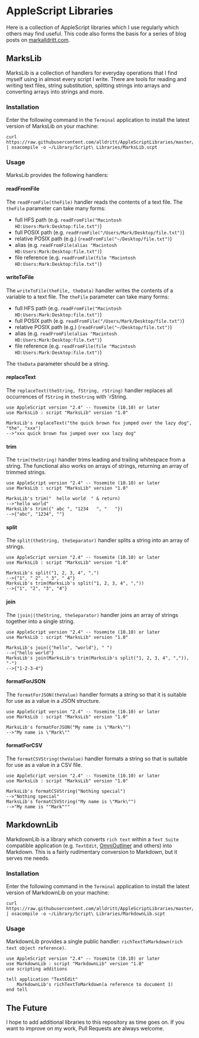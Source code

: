 # AppleScript Libraries
Here is a collection of AppleScript libraries which I use regularly which others may find useful.  This code also forms the basis for a series of blog posts on [markalldritt.com](http://markalldritt.com).

## MarksLib

MarksLib is a collection of handlers for everyday operations that I find myself using in almost every script I write.  There are tools for reading and writing text files, string substitution, splitting strings into arrays and converting arrays into strings and more.


### Installation

Enter the following command in the `Terminal` application to install the latest version of MarksLib on your machine:

~~~~
curl https://raw.githubusercontent.com/alldritt/AppleScriptLibraries/master/MarksLib.applescript | osacompile -o ~/Library/Script\ Libraries/MarksLib.scpt
~~~~

### Usage

MarksLib provides the following handlers:

#### readFromFile

The `readFromFile(theFile)` handler reads the contents of a text file.  The `theFile` parameter can take many forms:

- full HFS path (e.g. `readFromFile("Macintosh HD:Users:Mark:Desktop:file.txt")`)
- full POSIX path (e.g. `readFromFile("/Users/Mark/Desktop/file.txt")`)
- relative POSIX path (e.g.) (`readFromFile("~/Desktop/file.txt")`)
- alias (e.g. `readFromFile(alias "Macintosh HD:Users:Mark:Desktop:file.txt")`)
- file reference (e.g. `readFromFile(file "Macintosh HD:Users:Mark:Desktop:file.txt")`)

#### writeToFile

The `writeToFile(theFile, theData)` handler writes the contents of a variable to a text file.  The `theFile` parameter can take many forms:

- full HFS path (e.g. `readFromFile("Macintosh HD:Users:Mark:Desktop:file.txt")`)
- full POSIX path (e.g. `readFromFile("/Users/Mark/Desktop/file.txt")`)
- relative POSIX path (e.g.) (`readFromFile("~/Desktop/file.txt")`)
- alias (e.g. `readFromFile(alias "Macintosh HD:Users:Mark:Desktop:file.txt")`)
- file reference (e.g. `readFromFile(file "Macintosh HD:Users:Mark:Desktop:file.txt")`)

The `theData` parameter should be a string.

#### replaceText

The `replaceText(theString, fString, rString)` handler replaces all occurrences of `fString` in `theString` with `rString.

~~~~
use AppleScript version "2.4" -- Yosemite (10.10) or lateruse MarksLib : script "MarksLib" version "1.0"MarksLib's replaceText("the quick brown fox jumped over the lazy dog", "the", "xxx")
-->"xxx quick brown fox jumped over xxx lazy dog"
~~~~

#### trim

The `trim(theString)` handler trims leading and trailing whitespace from a string.  The functional also works on arrays of strings, returning an array of trimmed strings.

~~~~
use AppleScript version "2.4" -- Yosemite (10.10) or lateruse MarksLib : script "MarksLib" version "1.0"MarksLib's trim("  hello world  " & return)
-->"hello world"
MarksLib's trim({" abc ", "1234   ", "   "})
-->{"abc", "1234", ""}
~~~~

#### split

The `split(theString, theSeparator)` handler splits a string into an array of strings.  

~~~~
use AppleScript version "2.4" -- Yosemite (10.10) or lateruse MarksLib : script "MarksLib" version "1.0"MarksLib's split("1, 2, 3, 4", ",")
-->{"1", " 2", " 3", " 4"}
MarksLib's trim(MarksLib's split("1, 2, 3, 4", ","))
-->{"1", "2", "3", "4"}
~~~~

#### join

The `|join|(theString, theSeparator)` handler joins an array of strings together into a single string.

~~~~
use AppleScript version "2.4" -- Yosemite (10.10) or lateruse MarksLib : script "MarksLib" version "1.0"MarksLib's join({"hello", "world"}, " ")-->{"hello world"}MarksLib's join(MarksLib's trim(MarksLib's split("1, 2, 3, 4", ",")), "-")-->{"1-2-3-4"} ~~~~

#### formatForJSON

The `formatForJSON(theValue)` handler formats a string so that it is suitable for use as a value in a JSON structure.

~~~~
use AppleScript version "2.4" -- Yosemite (10.10) or lateruse MarksLib : script "MarksLib" version "1.0"MarksLib's formatForJSON("My name is \"Mark\"")-->"My name is \"Mark\""~~~~

#### formatForCSV

The `formatCSVString(theValue)` handler formats a string so that is suitable for use as a value in a CSV file.

~~~~
use AppleScript version "2.4" -- Yosemite (10.10) or lateruse MarksLib : script "MarksLib" version "1.0"MarksLib's formatCSVString("Nothing special")-->"Nothing special"MarksLib's formatCSVString("My name is \"Mark\"")-->"My name is ""Mark"""~~~~


## MarkdownLib

MarkdownLib is a library which converts `rich text` within a `Text Suite` compatible application (e.g. `TextEdit`, [OmniOutliner](https://www.omnigroup.com/omnioutliner) and others) into Markdown.  This is a fairly rudimentary conversion to Markdown, but it serves me needs.

### Installation

Enter the following command in the `Terminal` application to install the latest version of MarkdownLib on your machine:

~~~~
curl https://raw.githubusercontent.com/alldritt/AppleScriptLibraries/master/MarkdownLib.applescript | osacompile -o ~/Library/Script\ Libraries/MarkdownLib.scpt
~~~~

### Usage

MarkdownLib provides a single public handler: `richTextToMarkdown(rich text object reference)`.

~~~~
use AppleScript version "2.4" -- Yosemite (10.10) or lateruse MarkdownLib : script "MarkdownLib" version "1.0"use scripting additionstell application "TextEdit"	MarkdownLib's richTextToMarkdown(a reference to document 1)end tell~~~~
## The Future
I hope to add additional libraries to this repository as time goes on.  If you want to improve on my work, Pull Requests are always welcome.

